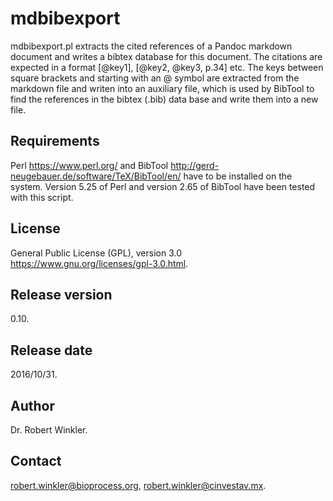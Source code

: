 # mdbibexport
mdbibexport.pl extracts the cited references of a Pandoc markdown document and writes a bibtex database for this document. The citations are expected in a format [@key1], [@key2, @key3, p.34] etc. The keys between square brackets and starting with an @ symbol are extracted from the markdown file and writen into an auxiliary file, which is used by BibTool to find the references in the bibtex (.bib) data base and write them into a new file.
## Requirements
Perl <https://www.perl.org/> and BibTool <http://gerd-neugebauer.de/software/TeX/BibTool/en/> have to be installed on the system. Version 5.25 of Perl and version 2.65 of BibTool have been tested with this script.
## License
General Public License (GPL), version 3.0 <https://www.gnu.org/licenses/gpl-3.0.html>.
## Release version
0.10.
## Release date
2016/10/31.
## Author
Dr. Robert Winkler.
## Contact
robert.winkler@bioprocess.org, robert.winkler@cinvestav.mx.
